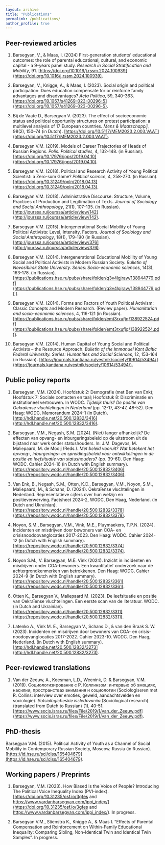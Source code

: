 ```yaml
---
layout: archive
title: "Publications"
permalink: /publications/
author_profile: true
---
```


## Peer-reviewed articles 
1.	Barsegyan, V., & Maas, I. (2024) First-generation students’ educational outcomes: the role of parental educational, cultural, and economic capital - a 9-years panel study. *Research in Social Stratification and Mobility*, 91. [https://doi.org/10.1016/j.rssm.2024.100939](https://doi.org/10.1016/j.rssm.2024.100939).

1.	Barsegyan, V., Knigge, A., & Maas, I. (2023). Social origin and political participation: Does education compensate for or reinforce family advantages and disadvantages? *Acta Politica*, 59, 340-363. [https://doi.org/10.1057/s41269-023-00296-5](https://doi.org/10.1057/s41269-023-00296-5). 

1.	Bij de Vaate D., Barsegyan V. (2023). The effect of socioeconomic status and political opportunity structures on protest participation: a multilevel analysis of 17 European countries. *Mens & Maatschappij*, 98(2), 150–74 (in Dutch). [https://doi.org/10.5117/MEM2023.2.003.VAAT](https://doi.org/10.5117/MEM2023.2.003.VAAT). 

1.	Barsegyan V.M. (2019). Models of Career Trajectories of Heads of Russian Regions. *Polis. Political studies*, 4, 132-148. (in Russian). [https://doi.org/10.17976/jpps/2019.04.10](https://doi.org/10.17976/jpps/2019.04.10). 

1.	Barsegyan V.M. (2018). Political and Research Activity of Young Political Scientist: a Zero-sum Game? *Political science*, 4, 258-270. (in Russian). [https://doi.org/10.31249/poln/2018.04.13](https://doi.org/10.31249/poln/2018.04.13). 

1.	Barsegyan V.M. (2018). Administrative Discourse: Structure, Volume, Practices of Production and Legitimation of Texts. *Journal of Sociology and Social Anthropology*, 21(1), 107-135. (in Russian). [http://jourssa.ru/jourssa/article/view/142](http://jourssa.ru/jourssa/article/view/142). 

1.	Barsegyan V.M. (2015). Intergenerational Social Mobility of Young Political Activists: Level, Intensity, Factors. *Journal of Sociology and Social Anthropology*, 18(1), 179-190 (in Russian). [http://jourssa.ru/jourssa/article/view/376](http://jourssa.ru/jourssa/article/view/376). 

1.	Barsegyan V.M. (2014). Intergenerational Educational Mobility of Young Social and Political Activists in Modern Russian Society. *Bulletin of Novosibirsk State University. Series: Socio-economic sciences*, 14(3), 163-178. (in Russian). [https://publications.hse.ru/pubs/share/folder/q3v4lgjraw/138944779.pdf](https://publications.hse.ru/pubs/share/folder/q3v4lgjraw/138944779.pdf ). 

1.	Barsegyan V.M. (2014). Forms and Factors of Youth Political Activism: Classic Concepts and Modern Research. (Review paper). *Humanitarian and socio-economic sciences*, 4, 116-121 (in Russian). [https://publications.hse.ru/pubs/share/folder/emt3rxufjq/138922524.pdf](https://publications.hse.ru/pubs/share/folder/emt3rxufjq/138922524.pdf). 

1.	Barsegyan V.M. (2014). Human Capital of Young Social and Political Activists – the Resource Approach. *Bulletin of the Immanuel Kant Baltic Federal University. Series: Humanities and Social Sciences*, 12, 153-164 (in Russian). [https://journals.kantiana.ru/vestnik/society/10614/53494/](https://journals.kantiana.ru/vestnik/society/10614/53494/).  


## Public policy reports 
1. Barsegyan, V.M. (2024). Hoofdstuk 2: Demografie (met Ben van Enk); Hoofdstuk 7: Sociale contacten en taal; Hoofdstuk 8: Discriminatie en institutioneel vertrouwen. In WODC. *Tijdelijk thuis? De positie van Oekraïense vluchtelingen in Nederland* (pp. 12-17, 43-47, 48-52). Den Haag: WODC. Memorandum 2024-1 (in Dutch). [http://hdl.handle.net/20.500.12832/3416](http://hdl.handle.net/20.500.12832/3416).

1. Barsegyan, V.M., Negash, S.M. (2024). (Niet) langer afhankelijk? De effecten van opvang- en inburgeringsbeleid op de uitstroom uit de bijstand naar werk onder statushouders. In: J.M. Dagevos, M. Maliepaard, M. de Mooij (Reds.). *Met beleid vooruit? Wat betekent het opvang-, inburgerings- en spreidingsbeleid voor ontwikkelingen in de positie en leefsituatie van statushouders?* (pp. 39-61). Den Haag: WODC. Cahier 2024-16 (in Dutch with English summary). [https://repository.wodc.nl/handle/20.500.12832/3406](https://repository.wodc.nl/handle/20.500.12832/3406).    
   
1.	Van Enk, B., Negash, S.M., Otten, K.D., Barsegyan, V.M., Noyon, S.M., Maliepaard, M., & Schans, D. (2024). Oekraïense vluchtelingen in Nederland. Representatieve cijfers over hun welzijn en positieverwerving. Factsheet 2024-2, WODC, Den Haag, Nederland. (in Dutch and Ukrainian). [https://repository.wodc.nl/handle/20.500.12832/3378](https://repository.wodc.nl/handle/20.500.12832/3378). 

1.	Noyon, S.M., Barsegyan, V.M., Vink, M.E., Pluymaekers, T.P.N. (2024). Incidenten en misdrijven door bewoners van COA- en crisisnoodopvanglocaties 2017-2023. Den Haag: WODC. Cahier 2024-12 (in Dutch with English summary). [https://repository.wodc.nl/handle/20.500.12832/3374](https://repository.wodc.nl/handle/20.500.12832/3374). 

1.	Noyon S.M., V. Barsegyan, M.E. Vink (2024). Inzicht in incidenten en misdrijven onder COA-bewoners. Een kwantitatief onderzoek naar de achtergrondkenmerken van betrokkenen. Den Haag: WODC. Cahier 2024-9 (in Dutch with English summary). [https://repository.wodc.nl/handle/20.500.12832/3361](https://repository.wodc.nl/handle/20.500.12832/3361).     

1.	Otten K., Barsegyan V., Maliepaard M. (2023). De leefsituatie en positie van Oekraïense vluchtelingen. Een eerste scan van de literatuur. WODC. (in Dutch and Ukrainian). [https://repository.wodc.nl/handle/20.500.12832/3311](https://repository.wodc.nl/handle/20.500.12832/3311).  

1.	Latenko A., Vink M. E., Barsegyan V., Schans D., & van den Braak S. W. (2023). Incidenten en misdrijven door bewoners van COA- en crisis-noodopvanglocaties 2017-2022. Cahier 2023-10. WODC. Den Haag, Nederland. (in Dutch with English summary). [http://hdl.handle.net/20.500.12832/3273](http://hdl.handle.net/20.500.12832/3273).
   

## Peer-reviewed translations 
1. Van der Zeeuw, A., Keesman, L.D., Weenink, D. & Barsegyan, V.M. (2019). Социологизирование с Р. Коллинзом: интервью об эмоциях, насилии, пространствах внимания и социологии (Sociologiseren met R. Collins: interview over emoties, geweld, aandachtsvelden en sociologie). *Sotsiologicheskie issledovaniia* (Sociological research) (translated from Dutch to Russian) (1), 40-51. [https://www.socis.isras.ru/files/File/2019/1/van_der_Zeeuw.pdf](https://www.socis.isras.ru/files/File/2019/1/van_der_Zeeuw.pdf).  

## PhD-thesis
Barsegyan V.M. (2015). Political Activity of Youth as a Channel of Social Mobility in Contemporary Russian Society, Moscow, Russia (in Russian). [https://id.hse.ru/sci/diss/165404679](https://id.hse.ru/sci/diss/165404679).   

## Working papers / Preprints 
1.	Barsegyan, V.M. (2023). How Biased Is the Voice of People? Introducing The Political Voice Inequality Index (PVI-index). [https://doi.org/10.31235/osf.io/3gfes and https://www.vardanbarsegyan.com/ippi_index/](https://doi.org/10.31235/osf.io/3gfes and https://www.vardanbarsegyan.com/ippi_index/). In progress.

1.	Barsegyan V.M., Stienstra K., Knigge A., & Maas I. “Effects of Parental Compensation and Reinforcement on Within-Family Educational Inequality: Comparing Sibling, Non-Identical Twin and Identical Twin Samples”. In progress.
